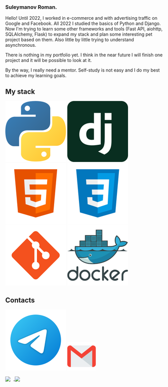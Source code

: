 ### Suleymanov Roman.

Hello!
Until 2022, I worked in e-commerce and with advertising traffic on Google and Facebook. All 2022 I studied the basics of Python and Django.
Now I'm trying to learn some other frameworks and tools (Fast API, aiohttp, SQLAlchemy, Flask)  to expand my stack and plan some interesting pet project based on them.
Also little by little trying to understand asynchronous.

There is nothing in my portfolio yet. I think in the near future I will finish one project and it will be possible to look at it.

By the way, I really need a mentor. Self-study is not easy and I do my best to achieve my learning goals.



## My stack
![Python](/svg/python.svg)
![Django](/svg/django.svg)
![HTML](/svg/html-5.svg)
![CSS](/svg/css3.svg)
![Git](/svg/git.svg)
![Docker](/svg/docker.svg)


## Contacts
[<img src="./svg/telegram.svg">](https://t.me/mrblessk)
[<img src="./svg/gmail.svg" width="90px" height="90px">](mailto:mrblessk@gmail.com)



<div>
<a href="https://github-readme-stats.vercel.app/api?username=mrblessk&hide=contribs&show_icons=true&theme=dark">
  <img  align="center" height="130" style="margin-right: 10px" src="https://github-readme-stats.vercel.app/api?username=mrblessk&hide=contribs&show_icons=true&theme=dark" />
</a>
<a href="https://github-readme-stats.vercel.app/api/top-langs/?username=ecmek&layout=compact&theme=dark">
  <img align="center" height="130" src="https://github-readme-stats.vercel.app/api/top-langs/?username=mrblessk&layout=compact&theme=dark" />
</a>
</div>
